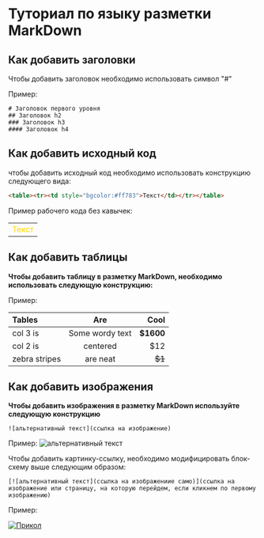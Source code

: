 # Туториал по языку разметки MarkDown

## Как добавить заголовки

Чтобы добавить заголовок необходимо использовать символ "#"

Пример:

```
# Заголовок первого уровня
## Заголовок h2
### Заголовок h3
#### Заголовок h4 
```

## Как добавить исходный код

чтобы добавить исходный код необходимо использовать конструкцию следующего вида:
```html
<table><tr><td style="bgcolor:#ff783">Текст</td></tr></table>
```

Пример рабочего кода без кавычек:
<table><tr><td style="color:#FFD700">Текст</td></tr></table>


## Как добавить таблицы

**Чтобы добавить таблицу в разметку MarkDown, необходимо использовать следующую конструкцию:**

Пример:

Tables|Are|Cool
:-----|:------:|------:|
col 3 is|Some wordy text|**$1600**
col 2 is|centered|$12
zebra stripes|are neat|~~$1~~



## Как добавить изображения

**Чтобы добавить изображения в разметку MarkDown используйте следующую конструкцию** 
```
![альтернативный текст](ссылка на изображение)
```
Пример:
![альтернативный текст](https://funart.pro/uploads/posts/2021-03/1617048977_7-p-oboi-krasivie-peizazhi-prirodi-9.jpg)

Чтобы добавить картинку-ссылку, необходимо модифицировать блок-схему выше следующим образом:

```
[![альтернативный текст](ссылка на изображениие само)](ссылка на изображение или страницу, на которую перейдем, если кликнем по первому изображению)
```

Пример:

[![Прикол](https://dbmast.ru/wp-content/uploads/2014/03/button-css-3d.png)](https://www.youtube.com/shorts/1NVVcqA_m3s)
